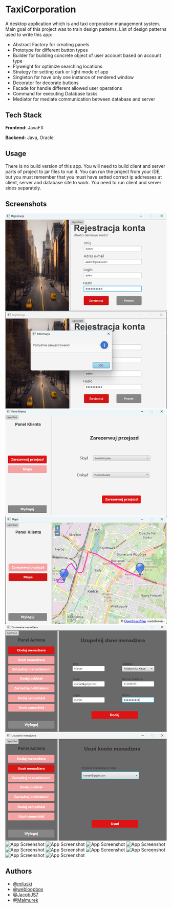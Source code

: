 
# TaxiCorporation

A desktop application which is and taxi corporation management system. Main goal of this project was to train design patterns.
List of design patterns used to write this app:

- Abstract Factory for creating panels
- Prototype for different button types
- Builder for building concrete object of user account based on account type
- Flyweight for optimize searching locations
- Strategy for setting dark or light mode of app
- Singleton for have only one instance of rendered window
- Decorator for decorate buttons
- Facade for handle different allowed user operations
- Command for executing Database tasks
- Mediator for mediate communication between database and server

## Tech Stack

**Frontend:** JavaFX

**Backend:** Java, Oracle


## Usage

There is no build version of this app. You will need to build client and server parts of project to jar files to run it.
You can run the project from your IDE, but you must remember that you must have setted correct ip addresses at client, server and database site to work.
You need to run client and server sides separately.

## Screenshots

![App Screenshot](https://github.com/miluski/TaxiCorporation/blob/master/img/Zrzut%20ekranu%202024-08-16%20234347.png)
![App Screenshot](https://github.com/miluski/TaxiCorporation/blob/master/img/Zrzut%20ekranu%202024-08-16%20235036.png)
![App Screenshot](https://github.com/miluski/TaxiCorporation/blob/master/img/Zrzut%20ekranu%202024-08-16%20235126.png)
![App Screenshot](https://github.com/miluski/TaxiCorporation/blob/master/img/Zrzut%20ekranu%202024-08-16%20235200.png)
![App Screenshot](https://github.com/miluski/TaxiCorporation/blob/master/img/Zrzut%20ekranu%202024-08-16%20235322.png)
![App Screenshot](https://github.com/miluski/TaxiCorporation/blob/master/img/Zrzut%20ekranu%202024-08-16%20235329.png)
![App Screenshot](https://github.com/miluski/TaxiCorporation/blob/master/img/Zrzut%20ekranu%202024-08-16%20234334.png)
![App Screenshot](https://github.com/miluski/TaxiCorporation/blob/master/img/Zrzut%20ekranu%202024-08-16%20234354.png)
![App Screenshot](https://github.com/miluski/TaxiCorporation/blob/master/img/Zrzut%20ekranu%202024-08-16%20234404.png)
![App Screenshot](https://github.com/miluski/TaxiCorporation/blob/master/img/Zrzut%20ekranu%202024-08-16%20234415.png)
![App Screenshot](https://github.com/miluski/TaxiCorporation/blob/master/img/Zrzut%20ekranu%202024-08-16%20234618.png)
![App Screenshot](https://github.com/miluski/TaxiCorporation/blob/master/img/Zrzut%20ekranu%202024-08-16%20234632.png)
![App Screenshot](https://github.com/miluski/TaxiCorporation/blob/master/img/Zrzut%20ekranu%202024-08-16%20234652.png)
![App Screenshot](https://github.com/miluski/TaxiCorporation/blob/master/img/Zrzut%20ekranu%202024-08-16%20234719.png)
![App Screenshot](https://github.com/miluski/TaxiCorporation/blob/master/img/Zrzut%20ekranu%202024-08-16%20234726.png)
![App Screenshot](https://github.com/miluski/TaxiCorporation/blob/master/img/Zrzut%20ekranu%202024-08-16%20234750.png)

## Authors

- [@miluski](https://www.github.com/miluski)
- [@webloopbox](https://www.github.com/webloopbox)
- [@JacobJS7](https://www.github.com/JacobJS7)
- [@Malmurek](https://www.github.com/Malmurek)
